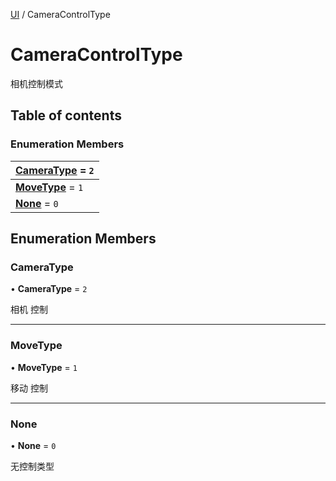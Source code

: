 [UI](../groups/Core.UI.md) / CameraControlType

# CameraControlType <Badge type="tip" text="Enumeration" /> <Score text="CameraControlType" />

<p class="content-big">

相机控制模式

</p>

## Table of contents

### Enumeration Members <Score text="Enumeration" /> 
| **[CameraType](mw.CameraControlType.md#cameratype)** = ``2``  |
| :----- |
| **[MoveType](mw.CameraControlType.md#movetype)** = ``1`` |
| **[None](mw.CameraControlType.md#none)** = ``0`` |

## Enumeration Members

### CameraType <Score text="CameraType" /> 

• **CameraType** = ``2``

相机  控制

___

### MoveType <Score text="MoveType" /> 

• **MoveType** = ``1``

移动 控制

___

### None <Score text="None" /> 

• **None** = ``0``

无控制类型
